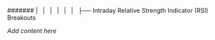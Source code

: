 ####### |   |   |   |   |   |   ├── Intraday Relative Strength Indicator (RSI) Breakouts

*Add content here*